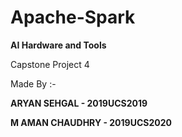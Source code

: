 # Apache-Spark

**AI Hardware and Tools**

Capstone Project 4

Made By :-

**ARYAN SEHGAL     -  2019UCS2019**

**M AMAN CHAUDHRY  -  2019UCS2020**

